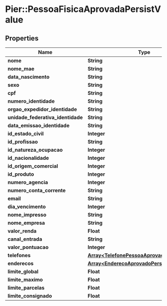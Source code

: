 # Pier::PessoaFisicaAprovadaPersistValue

## Properties
Name | Type | Description | Notes
------------ | ------------- | ------------- | -------------
**nome** | **String** | {{{pessoa_fisica_aprovada_persist_nome_value}}} | 
**nome_mae** | **String** | {{{pessoa_fisica_aprovada_persist_nome_mae_value}}} | [optional] 
**data_nascimento** | **String** | {{{pessoa_fisica_aprovada_persist_data_nascimento_value}}} | [optional] 
**sexo** | **String** | {{{pessoa_fisica_aprovada_persist_sexo_value}}} | [optional] 
**cpf** | **String** | {{{pessoa_fisica_aprovada_persist_cpf_value}}} | 
**numero_identidade** | **String** | {{{pessoa_fisica_aprovada_persist_numero_identidade_value}}} | [optional] 
**orgao_expedidor_identidade** | **String** | {{{pessoa_fisica_aprovada_persist_orgao_expedidor_identidade_value}}} | [optional] 
**unidade_federativa_identidade** | **String** | {{{pessoa_fisica_aprovada_persist_unidade_federativa_identidade_value}}} | [optional] 
**data_emissao_identidade** | **String** | {{{pessoa_fisica_aprovada_persist_data_emissao_identidade_value}}} | [optional] 
**id_estado_civil** | **Integer** | {{{pessoa_fisica_aprovada_persist_id_estado_civil_value}}} | [optional] 
**id_profissao** | **String** | {{{pessoa_fisica_aprovada_persist_id_profissao_value}}} | [optional] 
**id_natureza_ocupacao** | **Integer** | {{{pessoa_fisica_aprovada_persist_id_natureza_ocupacao_value}}} | [optional] 
**id_nacionalidade** | **Integer** | {{{pessoa_fisica_aprovada_persist_id_nacionalidade_value}}} | [optional] 
**id_origem_comercial** | **Integer** | {{{pessoa_fisica_aprovada_persist_id_origem_comercial_value}}} | 
**id_produto** | **Integer** | {{{pessoa_fisica_aprovada_persist_id_produto_value}}} | 
**numero_agencia** | **Integer** | {{{pessoa_fisica_aprovada_persist_numero_agencia_value}}} | [optional] 
**numero_conta_corrente** | **String** | {{{pessoa_fisica_aprovada_persist_numero_conta_corrente_value}}} | [optional] 
**email** | **String** | {{{pessoa_fisica_aprovada_persist_email_value}}} | [optional] 
**dia_vencimento** | **Integer** | {{{pessoa_fisica_aprovada_persist_dia_vencimento_value}}} | 
**nome_impresso** | **String** | {{{pessoa_fisica_aprovada_persist_nome_impresso_value}}} | [optional] 
**nome_empresa** | **String** | {{{pessoa_fisica_aprovada_persist_nome_empresa_value}}} | [optional] 
**valor_renda** | **Float** | {{{pessoa_fisica_aprovada_persist_valor_renda_value}}} | [optional] 
**canal_entrada** | **String** | {{{pessoa_fisica_aprovada_persist_canal_entrada_value}}} | [optional] 
**valor_pontuacao** | **Integer** | {{{pessoa_fisica_aprovada_persist_valor_pontuacao_value}}} | [optional] 
**telefones** | [**Array&lt;TelefonePessoaAprovadaPersistValue&gt;**](TelefonePessoaAprovadaPersistValue.md) | {{{pessoa_fisica_aprovada_persist_telefones_value}}} | 
**enderecos** | [**Array&lt;EnderecoAprovadoPersistValue&gt;**](EnderecoAprovadoPersistValue.md) | {{{pessoa_fisica_aprovada_persist_enderecos_value}}} | 
**limite_global** | **Float** | {{{pessoa_fisica_aprovada_persist_limite_global_value}}} | 
**limite_maximo** | **Float** | {{{pessoa_fisica_aprovada_persist_limite_maximo_value}}} | 
**limite_parcelas** | **Float** | {{{pessoa_fisica_aprovada_persist_limite_parcelas_value}}} | 
**limite_consignado** | **Float** | {{{pessoa_fisica_aprovada_persist_limite_consignado_value}}} | [optional] 


